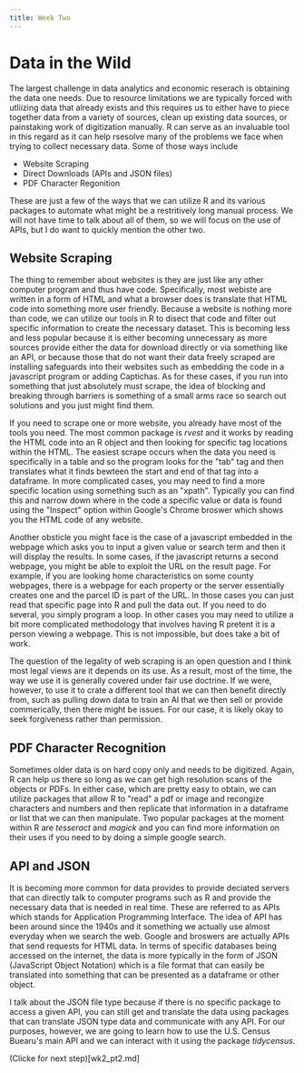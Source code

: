```yaml
---
title: Week Two
---
```

# Data in the Wild
The largest challenge in data analytics and economic reserach is obtaining the data one needs. Due to resource limitations we are typically forced with utliizing data that already exists and this requires us to either have to piece together data from a variety of sources, clean up existing data sources, or painstaking work of digitization manually. R can serve as an invaluable tool in this regard as it can help rsesolve many of the problems we face when trying to collect necessary data. Some of those ways include  
- Website Scraping
- Direct Downloads (APIs and JSON files)
- PDF Character Regonition  

These are just a few of the ways that we can utilize R and its various packages to automate what might be a restritively long manual process. We will not have time to talk about all of them, so we will focus on the use of APIs, but I do want to quickly mention the other two.

## Website Scraping
The thing to remember about websites is they are just like any other computer program and thus have code. Specifically, most webiste are written in a form of HTML and what a browser does is translate that HTML code into something more user friendly. Because a website is nothing more than code, we can utilize our tools in R to disect that code and filter out specific information to create the necessary dataset. This is becoming less and less popular because it is either becoming unnecessary as more sources provide either the data for download directly or via something like an API, or because those that do not want their data freely scraped are installing safeguards into their websites such as embedding the code in a javascript program or adding Captichas. As for these cases, if you run into something that just absolutely must scrape, the idea of blocking and breaking through barriers is something of a small arms race so search out solutions and you just might find them. 

If you need to scrape one or more website, you already have most of the tools you need. The most common package is *rvest* and it works by reading the HTML code into an R object and then looking for specific tag locations within the HTML. The easiest scrape occurs when the data you need is specifically in a table and so the program looks for the "tab" tag and then translates what it finds bewteen the start and end of that tag into a dataframe. In more complicated cases, you may need to find a more specific location using something such as an "xpath". Typically you can find this and narrow down where in the code a specific value or data is found using the "Inspect" option within Google's Chrome broswer which shows you the HTML code of any website. 

Another obsticle you might face is the case of a javascript embedded in the webpage which asks you to input a given value or search term and then it will display the results. In some cases, if the javascript returns a second webpage, you might be able to exploit the URL on the result page. For example, if you are looking home characteristics on some county webpages, there is a webpage for each property or the server essentially creates one and the parcel ID is part of the URL. In those cases you can just read that specific page into R and pull the data out. If you need to do several, you simply program a loop. In other cases you may need to utilize a bit more complicated methodology that involves having R pretent it is a person viewing a webpage. This is not impossible, but does take a bit of work. 

The question of the legality of web scraping is an open question and I think most legal views are it depends on its use. As a result, most of the time, the way we use it is generally covered under fair use doctrine. If we were, however, to use it to crate a different tool that we can then benefit directly from, such as pulling down data to train an AI that we then sell or provide commerically, then there might be issues. For our case, it is likely okay to seek forgiveness rather than permission.

## PDF Character Recognition

Sometimes older data is on hard copy only and needs to be digitized. Again, R can help us there so long as we can get high resolution scans of the objects or PDFs. In either case, which are pretty easy to obtain, we can utilize packages that allow R to "read" a pdf or image and recongize characters and numbers and then replicate that information in a dataframe or list that we can then manipulate. Two popular packages at the moment within R are *tesseract* and *magick* and you can find more information on their uses if you need to by doing a simple google search. 

## API and JSON 

It is becoming more common for data provides to provide deciated servers that can directly talk to computer programs such as R and provide the necessary data that is needed in real time. These are referred to as APIs which stands for Application Programming Interface. The idea of API has been around since the 1940s and it something we actually use almost everyday when we search the web. Google and broswers are actually APIs that send requests for HTML data. In terms of specific databases being accessed on the internet, the data is more typically in the form of JSON (JavaScript Object Notation) which is a file format that can easily be translated into something that can be presented as a dataframe or other object. 

I talk about the JSON file type because if there is no specific package to access a given API, you can still get and translate the data using packages that can translate JSON type data and communicate with any API. For our purposes, however, we are going to learn how to use the U.S. Census Buearu's main API and we can interact with it using the package *tidycensus*.

(Clicke for next step)[wk2_pt2.md]


